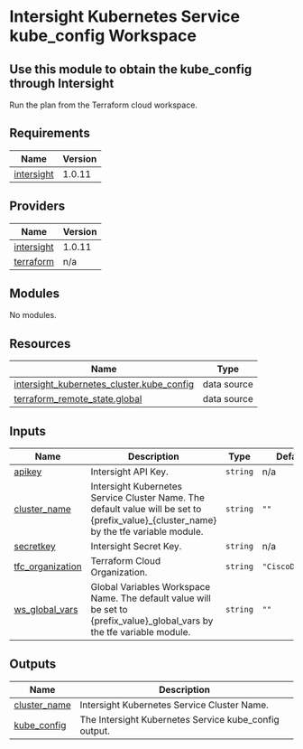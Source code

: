 # Intersight Kubernetes Service kube_config Workspace

## Use this module to obtain the kube_config through Intersight

Run the plan from the Terraform cloud workspace.

<!-- BEGINNING OF PRE-COMMIT-TERRAFORM DOCS HOOK -->
## Requirements

| Name | Version |
|------|---------|
| <a name="requirement_intersight"></a> [intersight](#requirement\_intersight) | 1.0.11 |

## Providers

| Name | Version |
|------|---------|
| <a name="provider_intersight"></a> [intersight](#provider\_intersight) | 1.0.11 |
| <a name="provider_terraform"></a> [terraform](#provider\_terraform) | n/a |

## Modules

No modules.

## Resources

| Name | Type |
|------|------|
| [intersight_kubernetes_cluster.kube_config](https://registry.terraform.io/providers/CiscoDevNet/intersight/1.0.11/docs/data-sources/kubernetes_cluster) | data source |
| [terraform_remote_state.global](https://registry.terraform.io/providers/hashicorp/terraform/latest/docs/data-sources/remote_state) | data source |

## Inputs

| Name | Description | Type | Default | Required |
|------|-------------|------|---------|:--------:|
| <a name="input_apikey"></a> [apikey](#input\_apikey) | Intersight API Key. | `string` | n/a | yes |
| <a name="input_cluster_name"></a> [cluster\_name](#input\_cluster\_name) | Intersight Kubernetes Service Cluster Name.    The default value will be set to {prefix\_value}\_{cluster\_name} by the tfe variable module. | `string` | `""` | no |
| <a name="input_secretkey"></a> [secretkey](#input\_secretkey) | Intersight Secret Key. | `string` | n/a | yes |
| <a name="input_tfc_organization"></a> [tfc\_organization](#input\_tfc\_organization) | Terraform Cloud Organization. | `string` | `"CiscoDevNet"` | no |
| <a name="input_ws_global_vars"></a> [ws\_global\_vars](#input\_ws\_global\_vars) | Global Variables Workspace Name.  The default value will be set to {prefix\_value}\_global\_vars by the tfe variable module. | `string` | `""` | no |

## Outputs

| Name | Description |
|------|-------------|
| <a name="output_cluster_name"></a> [cluster\_name](#output\_cluster\_name) | Intersight Kubernetes Service Cluster Name. |
| <a name="output_kube_config"></a> [kube\_config](#output\_kube\_config) | The Intersight Kubernetes Service kube\_config output. |
<!-- END OF PRE-COMMIT-TERRAFORM DOCS HOOK -->
